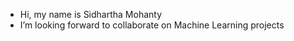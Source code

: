 -  Hi, my name is Sidhartha Mohanty
-  I’m looking forward to collaborate on Machine Learning projects

